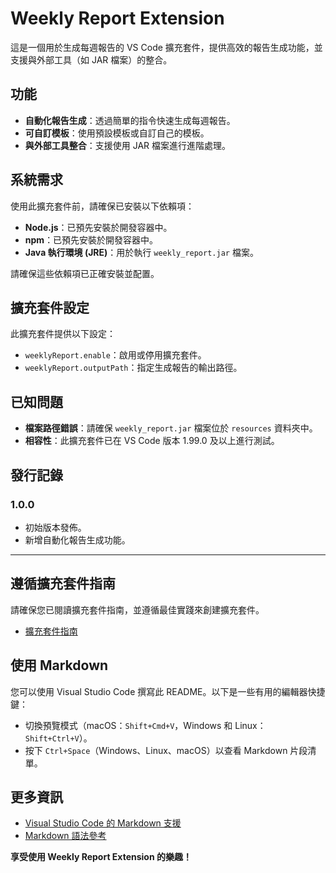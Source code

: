 # Weekly Report Extension

這是一個用於生成每週報告的 VS Code 擴充套件，提供高效的報告生成功能，並支援與外部工具（如 JAR 檔案）的整合。

## 功能

- **自動化報告生成**：透過簡單的指令快速生成每週報告。
- **可自訂模板**：使用預設模板或自訂自己的模板。
- **與外部工具整合**：支援使用 JAR 檔案進行進階處理。

## 系統需求

使用此擴充套件前，請確保已安裝以下依賴項：

- **Node.js**：已預先安裝於開發容器中。
- **npm**：已預先安裝於開發容器中。
- **Java 執行環境 (JRE)**：用於執行 `weekly_report.jar` 檔案。

請確保這些依賴項已正確安裝並配置。

## 擴充套件設定

此擴充套件提供以下設定：

- `weeklyReport.enable`：啟用或停用擴充套件。
- `weeklyReport.outputPath`：指定生成報告的輸出路徑。

## 已知問題

- **檔案路徑錯誤**：請確保 `weekly_report.jar` 檔案位於 `resources` 資料夾中。
- **相容性**：此擴充套件已在 VS Code 版本 1.99.0 及以上進行測試。

## 發行記錄

### 1.0.0

- 初始版本發佈。
- 新增自動化報告生成功能。

---

## 遵循擴充套件指南

請確保您已閱讀擴充套件指南，並遵循最佳實踐來創建擴充套件。

- [擴充套件指南](https://code.visualstudio.com/api/references/extension-guidelines)

## 使用 Markdown

您可以使用 Visual Studio Code 撰寫此 README。以下是一些有用的編輯器快捷鍵：

- 切換預覽模式（macOS：`Shift+Cmd+V`，Windows 和 Linux：`Shift+Ctrl+V`）。
- 按下 `Ctrl+Space`（Windows、Linux、macOS）以查看 Markdown 片段清單。

## 更多資訊

- [Visual Studio Code 的 Markdown 支援](http://code.visualstudio.com/docs/languages/markdown)
- [Markdown 語法參考](https://help.github.com/articles/markdown-basics/)

**享受使用 Weekly Report Extension 的樂趣！**
